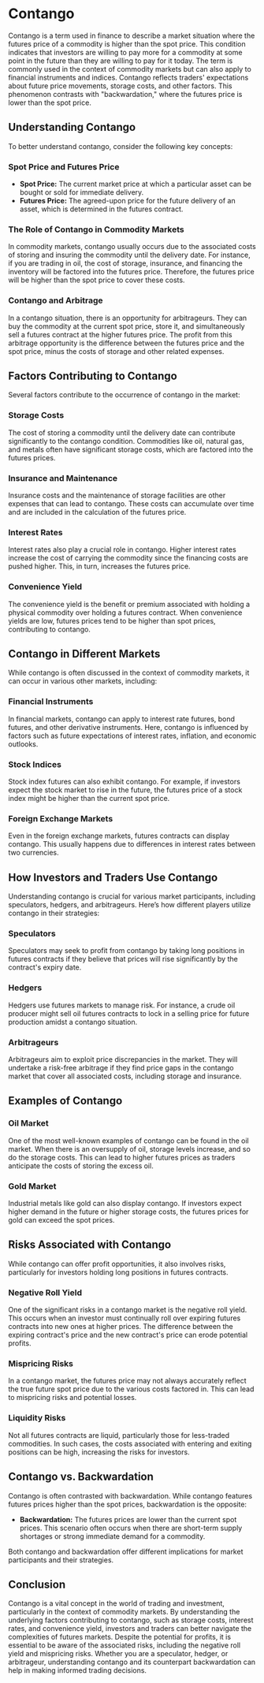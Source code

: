 # Contango

Contango is a term used in finance to describe a market situation where the futures price of a commodity is higher than the spot price. This condition indicates that investors are willing to pay more for a commodity at some point in the future than they are willing to pay for it today. The term is commonly used in the context of commodity markets but can also apply to financial instruments and indices. Contango reflects traders' expectations about future price movements, storage costs, and other factors. This phenomenon contrasts with "backwardation," where the futures price is lower than the spot price.

## Understanding Contango

To better understand contango, consider the following key concepts:

### Spot Price and Futures Price

- **Spot Price:** The current market price at which a particular asset can be bought or sold for immediate delivery.
- **Futures Price:** The agreed-upon price for the future delivery of an asset, which is determined in the futures contract.

### The Role of Contango in Commodity Markets

In commodity markets, contango usually occurs due to the associated costs of storing and insuring the commodity until the delivery date. For instance, if you are trading in oil, the cost of storage, insurance, and financing the inventory will be factored into the futures price. Therefore, the futures price will be higher than the spot price to cover these costs.

### Contango and Arbitrage

In a contango situation, there is an opportunity for arbitrageurs. They can buy the commodity at the current spot price, store it, and simultaneously sell a futures contract at the higher futures price. The profit from this arbitrage opportunity is the difference between the futures price and the spot price, minus the costs of storage and other related expenses.

## Factors Contributing to Contango

Several factors contribute to the occurrence of contango in the market:

### Storage Costs

The cost of storing a commodity until the delivery date can contribute significantly to the contango condition. Commodities like oil, natural gas, and metals often have significant storage costs, which are factored into the futures prices.

### Insurance and Maintenance

Insurance costs and the maintenance of storage facilities are other expenses that can lead to contango. These costs can accumulate over time and are included in the calculation of the futures price.

### Interest Rates

Interest rates also play a crucial role in contango. Higher interest rates increase the cost of carrying the commodity since the financing costs are pushed higher. This, in turn, increases the futures price.

### Convenience Yield

The convenience yield is the benefit or premium associated with holding a physical commodity over holding a futures contract. When convenience yields are low, futures prices tend to be higher than spot prices, contributing to contango.

## Contango in Different Markets

While contango is often discussed in the context of commodity markets, it can occur in various other markets, including:

### Financial Instruments

In financial markets, contango can apply to interest rate futures, bond futures, and other derivative instruments. Here, contango is influenced by factors such as future expectations of interest rates, inflation, and economic outlooks.

### Stock Indices

Stock index futures can also exhibit contango. For example, if investors expect the stock market to rise in the future, the futures price of a stock index might be higher than the current spot price.

### Foreign Exchange Markets

Even in the foreign exchange markets, futures contracts can display contango. This usually happens due to differences in interest rates between two currencies.

## How Investors and Traders Use Contango

Understanding contango is crucial for various market participants, including speculators, hedgers, and arbitrageurs. Here’s how different players utilize contango in their strategies:

### Speculators

Speculators may seek to profit from contango by taking long positions in futures contracts if they believe that prices will rise significantly by the contract's expiry date.

### Hedgers

Hedgers use futures markets to manage risk. For instance, a crude oil producer might sell oil futures contracts to lock in a selling price for future production amidst a contango situation.

### Arbitrageurs

Arbitrageurs aim to exploit price discrepancies in the market. They will undertake a risk-free arbitrage if they find price gaps in the contango market that cover all associated costs, including storage and insurance.

## Examples of Contango

### Oil Market

One of the most well-known examples of contango can be found in the oil market. When there is an oversupply of oil, storage levels increase, and so do the storage costs. This can lead to higher futures prices as traders anticipate the costs of storing the excess oil.

### Gold Market

Industrial metals like gold can also display contango. If investors expect higher demand in the future or higher storage costs, the futures prices for gold can exceed the spot prices.

## Risks Associated with Contango

While contango can offer profit opportunities, it also involves risks, particularly for investors holding long positions in futures contracts.

### Negative Roll Yield

One of the significant risks in a contango market is the negative roll yield. This occurs when an investor must continually roll over expiring futures contracts into new ones at higher prices. The difference between the expiring contract's price and the new contract's price can erode potential profits.

### Mispricing Risks

In a contango market, the futures price may not always accurately reflect the true future spot price due to the various costs factored in. This can lead to mispricing risks and potential losses.

### Liquidity Risks

Not all futures contracts are liquid, particularly those for less-traded commodities. In such cases, the costs associated with entering and exiting positions can be high, increasing the risks for investors.

## Contango vs. Backwardation

Contango is often contrasted with backwardation. While contango features futures prices higher than the spot prices, backwardation is the opposite:

- **Backwardation:** The futures prices are lower than the current spot prices. This scenario often occurs when there are short-term supply shortages or strong immediate demand for a commodity. 

Both contango and backwardation offer different implications for market participants and their strategies.

## Conclusion

Contango is a vital concept in the world of trading and investment, particularly in the context of commodity markets. By understanding the underlying factors contributing to contango, such as storage costs, interest rates, and convenience yield, investors and traders can better navigate the complexities of futures markets. Despite the potential for profits, it is essential to be aware of the associated risks, including the negative roll yield and mispricing risks. Whether you are a speculator, hedger, or arbitrageur, understanding contango and its counterpart backwardation can help in making informed trading decisions.